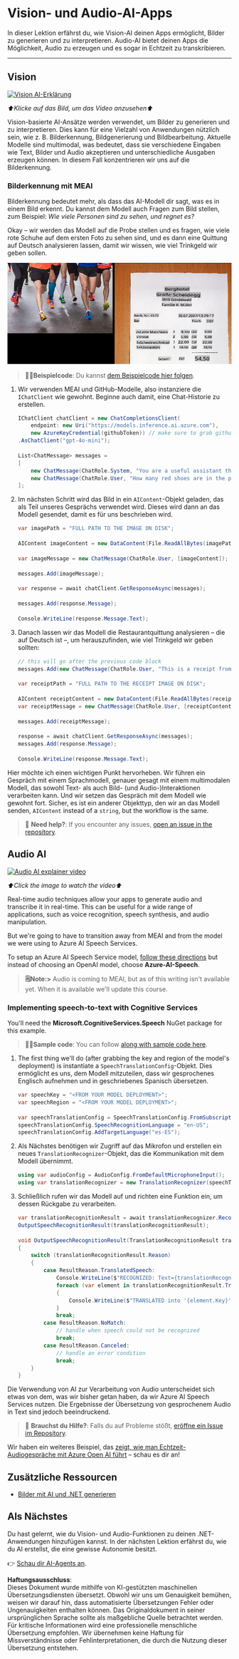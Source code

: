 # Vision- und Audio-AI-Apps

In dieser Lektion erfährst du, wie Vision-AI deinen Apps ermöglicht, Bilder zu generieren und zu interpretieren. Audio-AI bietet deinen Apps die Möglichkeit, Audio zu erzeugen und es sogar in Echtzeit zu transkribieren.

---

## Vision

[![Vision AI-Erklärung](https://img.youtube.com/vi/QXbASt1KXuw/0.jpg)](https://youtu.be/QXbASt1KXuw?feature=shared)

_⬆️Klicke auf das Bild, um das Video anzusehen⬆️_

Vision-basierte AI-Ansätze werden verwendet, um Bilder zu generieren und zu interpretieren. Dies kann für eine Vielzahl von Anwendungen nützlich sein, wie z. B. Bilderkennung, Bildgenerierung und Bildbearbeitung. Aktuelle Modelle sind multimodal, was bedeutet, dass sie verschiedene Eingaben wie Text, Bilder und Audio akzeptieren und unterschiedliche Ausgaben erzeugen können. In diesem Fall konzentrieren wir uns auf die Bilderkennung.

### Bilderkennung mit MEAI

Bilderkennung bedeutet mehr, als dass das AI-Modell dir sagt, was es in einem Bild erkennt. Du kannst dem Modell auch Fragen zum Bild stellen, zum Beispiel: _Wie viele Personen sind zu sehen, und regnet es?_

Okay – wir werden das Modell auf die Probe stellen und es fragen, wie viele rote Schuhe auf dem ersten Foto zu sehen sind, und es dann eine Quittung auf Deutsch analysieren lassen, damit wir wissen, wie viel Trinkgeld wir geben sollen.

![Eine Komposition mit beiden Bildern, die im Beispiel verwendet werden. Das erste zeigt mehrere Läufer, aber nur deren Beine. Das zweite ist eine deutsche Restaurantquittung](../../../translated_images/example-visual-image.e2fc4ffa5f01b3d65bb9bd5d23eebf97513bf486b761209b28fea06b63a11f6c.de.png)

> 🧑‍💻**Beispielcode**: Du kannst [dem Beispielcode hier folgen](../../../03-CoreGenerativeAITechniques/src/Vision-01MEAI-GitHubModels).

1. Wir verwenden MEAI und GitHub-Modelle, also instanziere die `IChatClient` wie gewohnt. Beginne auch damit, eine Chat-Historie zu erstellen.

    ```csharp
    IChatClient chatClient = new ChatCompletionsClient(
        endpoint: new Uri("https://models.inference.ai.azure.com"),
        new AzureKeyCredential(githubToken)) // make sure to grab githubToken from the secrets or environment
    .AsChatClient("gpt-4o-mini");

    List<ChatMessage> messages = 
    [
        new ChatMessage(ChatRole.System, "You are a useful assistant that describes images using a direct style."),
        new ChatMessage(ChatRole.User, "How many red shoes are in the photo?") // we'll start with the running photo
    ];
    ```

1. Im nächsten Schritt wird das Bild in ein `AIContent`-Objekt geladen, das als Teil unseres Gesprächs verwendet wird. Dieses wird dann an das Modell gesendet, damit es für uns beschrieben wird.

    ```csharp
    var imagePath = "FULL PATH TO THE IMAGE ON DISK";

    AIContent imageContent = new DataContent(File.ReadAllBytes(imagePath), "image/jpeg"); // the important part here is that we're loading it in bytes. The image could come from anywhere.

    var imageMessage = new ChatMessage(ChatRole.User, [imageContent]);

    messages.Add(imageMessage);

    var response = await chatClient.GetResponseAsync(messages);

    messages.Add(response.Message);

    Console.WriteLine(response.Message.Text);
    ```

1. Danach lassen wir das Modell die Restaurantquittung analysieren – die auf Deutsch ist –, um herauszufinden, wie viel Trinkgeld wir geben sollten:

    ```csharp
    // this will go after the previous code block
    messages.Add(new ChatMessage(ChatRole.User, "This is a receipt from a lunch. I had the sausage. How much of a tip should I leave?"));

    var receiptPath = "FULL PATH TO THE RECEIPT IMAGE ON DISK";

    AIContent receiptContent = new DataContent(File.ReadAllBytes(receiptPath), "image/jpeg");
    var receiptMessage = new ChatMessage(ChatRole.User, [receiptContent]);

    messages.Add(receiptMessage);

    response = await chatClient.GetResponseAsync(messages);
    messages.Add(response.Message);

    Console.WriteLine(response.Message.Text);
    ```

Hier möchte ich einen wichtigen Punkt hervorheben. Wir führen ein Gespräch mit einem Sprachmodell, genauer gesagt mit einem multimodalen Modell, das sowohl Text- als auch Bild- (und Audio-)Interaktionen verarbeiten kann. Und wir setzen das Gespräch mit dem Modell wie gewohnt fort. Sicher, es ist ein anderer Objekttyp, den wir an das Modell senden, `AIContent` instead of a `string`, but the workflow is the same.

> 🙋 **Need help?**: If you encounter any issues, [open an issue in the repository](https://github.com/microsoft/Generative-AI-for-beginners-dotnet/issues/new).

## Audio AI

[![Audio AI explainer video](https://img.youtube.com/vi/fuquPXRNqCo/0.jpg)](https://youtu.be/fuquPXRNqCo?feature=shared)

_⬆️Click the image to watch the video⬆️_

Real-time audio techniques allow your apps to generate audio and transcribe it in real-time. This can be useful for a wide range of applications, such as voice recognition, speech synthesis, and audio manipulation.

But we're going to have to transition away from MEAI and from the model we were using to Azure AI Speech Services.

To setup an Azure AI Speech Service model, [follow these directions](../02-SettingUp.NETDev/getting-started-azure-openai.md) but instead of choosing an OpenAI model, choose **Azure-AI-Speech**.

> **🗒️Note:>** Audio is coming to MEAI, but as of this writing isn't available yet. When it is available we'll update this course.

### Implementing speech-to-text with Cognitive Services

You'll need the **Microsoft.CognitiveServices.Speech** NuGet package for this example.

> 🧑‍💻**Sample code**: You can follow [along with sample code here](../../../03-CoreGenerativeAITechniques/src/Audio-01-SpeechMic).

1. The first thing we'll do (after grabbing the key and region of the model's deployment) is instantiate a `SpeechTranslationConfig`-Objekt. Dies ermöglicht es uns, dem Modell mitzuteilen, dass wir gesprochenes Englisch aufnehmen und in geschriebenes Spanisch übersetzen.

    ```csharp
    var speechKey = "<FROM YOUR MODEL DEPLOYMENT>";
    var speechRegion = "<FROM YOUR MODEL DEPLOYMENT>";

    var speechTranslationConfig = SpeechTranslationConfig.FromSubscription(speechKey, speechRegion);
    speechTranslationConfig.SpeechRecognitionLanguage = "en-US";
    speechTranslationConfig.AddTargetLanguage("es-ES");
    ```

1. Als Nächstes benötigen wir Zugriff auf das Mikrofon und erstellen ein neues `TranslationRecognizer`-Objekt, das die Kommunikation mit dem Modell übernimmt.

    ```csharp
    using var audioConfig = AudioConfig.FromDefaultMicrophoneInput();
    using var translationRecognizer = new TranslationRecognizer(speechTranslationConfig, audioConfig);
    ```

1. Schließlich rufen wir das Modell auf und richten eine Funktion ein, um dessen Rückgabe zu verarbeiten.
   
    ```csharp
    var translationRecognitionResult = await translationRecognizer.RecognizeOnceAsync();
    OutputSpeechRecognitionResult(translationRecognitionResult);

    void OutputSpeechRecognitionResult(TranslationRecognitionResult translationRecognitionResult)
    {
        switch (translationRecognitionResult.Reason)
        {
            case ResultReason.TranslatedSpeech:
                Console.WriteLine($"RECOGNIZED: Text={translationRecognitionResult.Text}");
                foreach (var element in translationRecognitionResult.Translations)
                {
                    Console.WriteLine($"TRANSLATED into '{element.Key}': {element.Value}");
                }
                break;
            case ResultReason.NoMatch:
                // handle when speech could not be recognized
                break;
            case ResultReason.Canceled:
                // handle an error condition
                break;
        }
    }
    ```

Die Verwendung von AI zur Verarbeitung von Audio unterscheidet sich etwas von dem, was wir bisher getan haben, da wir Azure AI Speech Services nutzen. Die Ergebnisse der Übersetzung von gesprochenem Audio in Text sind jedoch beeindruckend.

> 🙋 **Brauchst du Hilfe?**: Falls du auf Probleme stößt, [eröffne ein Issue im Repository](https://github.com/microsoft/Generative-AI-for-beginners-dotnet/issues/new).

Wir haben ein weiteres Beispiel, das [zeigt, wie man Echtzeit-Audiogespräche mit Azure Open AI führt](../../../03-CoreGenerativeAITechniques/src/Audio-02-RealTimeAudio) – schau es dir an!


## Zusätzliche Ressourcen

- [Bilder mit AI und .NET generieren](https://learn.microsoft.com/dotnet/ai/quickstarts/quickstart-openai-generate-images?tabs=azd&pivots=openai)


## Als Nächstes

Du hast gelernt, wie du Vision- und Audio-Funktionen zu deinen .NET-Anwendungen hinzufügen kannst. In der nächsten Lektion erfährst du, wie du AI erstellst, die eine gewisse Autonomie besitzt.

👉 [Schau dir AI-Agents an](./04-agents.md).

**Haftungsausschluss**:  
Dieses Dokument wurde mithilfe von KI-gestützten maschinellen Übersetzungsdiensten übersetzt. Obwohl wir uns um Genauigkeit bemühen, weisen wir darauf hin, dass automatisierte Übersetzungen Fehler oder Ungenauigkeiten enthalten können. Das Originaldokument in seiner ursprünglichen Sprache sollte als maßgebliche Quelle betrachtet werden. Für kritische Informationen wird eine professionelle menschliche Übersetzung empfohlen. Wir übernehmen keine Haftung für Missverständnisse oder Fehlinterpretationen, die durch die Nutzung dieser Übersetzung entstehen.
